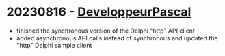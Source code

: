 # 20230816 - [DeveloppeurPascal](https://github.com/DeveloppeurPascal)

* finished the synchronous version of the Delphi "http" API client
* added asynchronous API calls instead of synchronous and updated the "http" Delphi sample client

